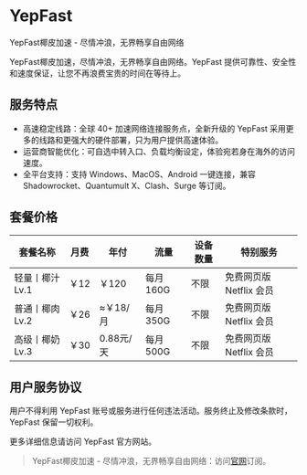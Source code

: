# YepFast
YepFast椰皮加速 - 尽情冲浪，无界畅享自由网络

YepFast椰皮加速，尽情冲浪，无界畅享自由网络。YepFast 提供可靠性、安全性和速度保证，让您不再浪费宝贵的时间在等待上。

## 服务特点

*   高速稳定线路：全球 40+ 加速网络连接服务点，全新升级的 YepFast 采用更多的线路和更强大的硬件部署，只为用户提供高速体验。
*   运营商智能优化：可自选中转入口、负载均衡设定，体验宛若身在海外的访问速度。
*   全平台支持：支持 Windows、MacOS、Android 一键连接，兼容 Shadowrocket、Quantumult X、Clash、Surge 等订阅。

## 套餐价格

| 套餐名称 | 月费  | 年付  | 流量  | 设备数量 | 特别服务 |
| --- | --- | --- | --- | --- | --- |
| 轻量丨椰汁 Lv.1 | ￥12 | ￥120 | 每月 160G | 不限  | 免费网页版 Netflix 会员 |
| 普通丨椰肉 Lv.2 | ￥26 | ≈￥18/月 | 每月 350G | 不限  | 免费网页版 Netflix 会员 |
| 高级丨椰奶 Lv.3 | ￥30 | 0.88元/天 | 每月 500G | 不限  | 免费网页版 Netflix 会员 |

## 用户服务协议

用户不得利用 YepFast 账号或服务进行任何违法活动。服务终止及修改条款时，YepFast 保留一切权利。

更多详细信息请访问 YepFast 官方网站。

> YepFast椰皮加速 - 尽情冲浪，无界畅享自由网络：访问[官网](https://tiao.bid/231)订阅。
